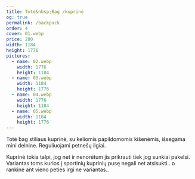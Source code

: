 ```yaml
---
title: Tote&nbsp;Bag /kuprinė
og: true
permalink: /backpack
order: 4
cover: 01.webp
price: 280
width: 1184
height: 1776
pictures:
  - name: 02.webp
    width: 1776
    height: 1184
  - name: 03.webp
    width: 1184
    height: 1776
  - name: 04.webp
    width: 1776
    height: 1184
  - name: 05.webp
    width: 1184
    height: 1776
---
```


Totė bag stiliaus kuprinė, su keliomis papildomomis kišenėmis, išsegama mini delnine.
Reguliuojami petnešų ilgiai.

Kuprinė tokia talpi, jog net ir nenorėtum jis prikrauti tiek jog sunkiai pakelsi. Variantas toms kurios į sportinių kuprinių pusę negali net atsisukti.. o rankinė ant vieno peties irgi ne variantas..

